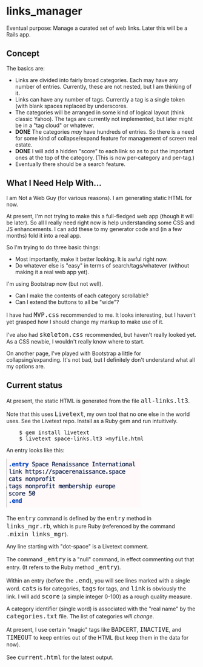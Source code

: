 <p>

<!-- README.md was generated from README.lt3 -->
<p>

<h1>links_manager</h1>
<p>

Eventual purpose: Manage a curated set of web links.
Later this will be a Rails app.
<p>

<h2>Concept</h2>
<p>

The basics are:
<p>

<ul>
<li>Links are divided into fairly broad categories. Each may have any number of entries. Currently, these are not nested, but I am thinking of it.</li>
<li>Links can have any number of tags. Currently a tag is a single token (with blank spaces replaced by underscores.</li>
<li>The categories will be arranged in some kind of logical layout (think classic Yahoo). The tags are currently not implemented, but later might be in a "tag cloud" or whatever.</li>
<li><b>DONE</b> The categories <i>may</i> have hundreds of entries.  So there is a need for some kind of collapse/expand feature for management of screen real estate. </li>
<li><b>DONE</b> I will add a hidden "score" to each link so as to put the important ones at the top of the category. (This is now per-category and per-tag.)</li>
<li>Eventually there should be a search feature.</li>
</ul>
<h2>What I Need Help With...</h2>
<p>

I am Not a Web Guy (for various reasons). I am generating static HTML for now.
<p>

At present, I'm not trying to make this a full-fledged web app (though it will be later). So all I 
really need right now is help understanding some CSS and JS enhancements. I can add these to my
generator code and (in a few months) fold it into a real app.
<p>

So I'm trying to do three basic things:
<p>

<ul>
<li>Most importantly, make it better looking. It is awful right now.</li>
<li>Do whatever else is "easy" in terms of search/tags/whatever (without making it a real web app yet).</li>
</ul>
I'm using Bootstrap now (but not well).
<p>

<ul>
<li>Can I make the contents of each category scrollable?</li>
<li>Can I extend the buttons to all be "wide"?</li>
</ul>
I have had <font size=+1><tt>MVP.css</tt></font> recommended to me. It looks interesting, but I haven't yet grasped how I should
change my markup to make use of it.
<p>

I've also had <font size=+1><tt>skeleton.css</tt></font> recommended, but haven't really looked yet. As a CSS newbie, I wouldn't
really know where to start.
<p>

On another page, I've played with Bootstrap a little for collapsing/expanding. It's not bad, but I 
definitely don't understand what all my options are.
<p>

<h2>Current status</h2>
<p>

At present, the static HTML is generated from the file <font size=+1><tt>all-links.lt3</tt></font>.
<p>

Note that this uses <font size=+1><tt>Livetext</tt></font>, my own tool that no one else in the world uses.
See the <a style='text-decoration: none' href='https://github.com/Hal9000/livetext'>Livetext repo</a>. Install as a Ruby gem and run intuitively.
<p>

<pre>
    $ gem install livetext
    $ livetext space-links.lt3 >myfile.html
</pre>
An entry looks like this:
<p>

<img src='entry.png'></img>
<p>

The <font size=+1><tt>entry</tt></font> command is defined by the <font size=+1><tt>entry</tt></font> method in <font size=+1><tt>links_mgr.rb</tt></font>, which is
pure Ruby (referenced by the command <font size=+1><tt>.mixin links_mgr</tt></font>).
<p>

Any line starting with "dot-space" is a Livetext comment.
<p>

The command <font size=+1><tt>_entry</tt></font> is a "null" command, in effect commenting out that entry. (It
refers to the Ruby method <font size=+1><tt>_entry</tt></font>).
<p>

Within an entry (before the <font size=+1><tt>.end</tt></font>), you will see lines marked with a single word.
<font size=+1><tt>cats</tt></font> is for categories, <font size=+1><tt>tags</tt></font> for tags, and <font size=+1><tt>link</tt></font> is obviously the link. I will
add <font size=+1><tt>score</tt></font> (a simple integer 0-100) as a rough quality measure.
<p>

A category identifier (single word) is associated with the "real name" by the
<font size=+1><tt>categories.txt</tt></font> file. The list of categories <i>will change</i>.
<p>

At present, I use certain "magic" tags like <font size=+1><tt>BADCERT</tt></font>, <font size=+1><tt>INACTIVE</tt></font>, and <font size=+1><tt>TIMEOUT</tt></font>
to keep entries out of the HTML (but keep them in the data for now).
<p>

See <font size=+1><tt>current.html</tt></font> for the latest output.
<p>

<p>

